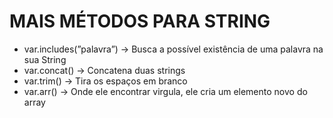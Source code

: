 # MAIS MÉTODOS PARA STRING

- var.includes(”palavra”) → Busca a possível existência de uma palavra na sua String
- var.concat() → Concatena duas strings
- var.trim() → Tira os espaços em branco
- var.arr() → Onde ele encontrar virgula, ele cria um elemento novo do array